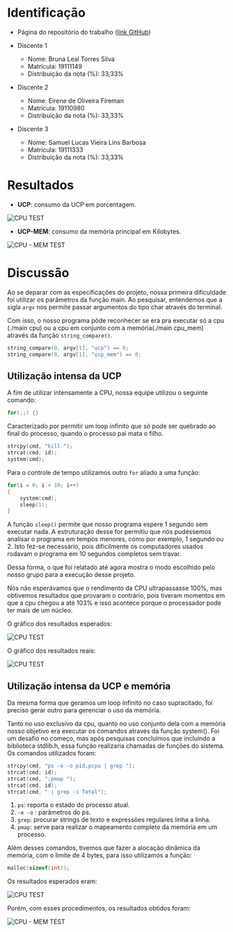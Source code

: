 # Identificação

* Página do repositório do trabalho ([link GitHub](TODO)) 

* Discente 1
	* Nome: Bruna Leal Torres Silva
	* Matrícula: 19111149
	* Distribuição da nota (%): 33,33%
* Discente 2
	* Nome: Eirene de Oliveira Fireman
	* Matrícula: 19110980
	* Distribuição da nota (%): 33,33%
* Discente 3
	* Nome: Samuel Lucas Vieira Lins Barbosa
	* Matrícula: 19111333
	* Distribuição da nota (%): 33,33%		
	
# Resultados
*  **UCP**: consumo da UCP em porcentagem.

![CPU TEST](https://i.imgur.com/yZhBThq.png)

*  **UCP-MEM**: consumo da memória principal em Kilobytes.

![CPU - MEM TEST](https://i.imgur.com/qJQaw4M.png)

# Discussão

Ao se deparar com as especificações do projeto, nossa primeira dificuldade foi utilizar os parâmetros da função main. Ao pesquisar, entendemos que a sigla ```argv``` nos permite passar argumentos do tipo char através do terminal.

Com isso, o nosso programa pôde reconhecer se era pra executar só a cpu (./main cpu) ou a cpu em conjunto com a memória(./main cpu_mem) através da função ```string_compare()```.

```c
string_compare(0, argv[1], "ucp") == 0;
string_compare(0, argv[1], "ucp_mem") == 0;
```

## Utilização intensa da UCP

A fim de utilizar intensamente a CPU, nossa equipe utilizou o seguinte comando:

```c
for(;;) {}
```

Caracterizado por permitir um loop infinito que só pode ser quebrado ao final do processo, quando o processo pai mata o filho.

```c
strcpy(cmd, "kill ");
strcat(cmd, id);
system(cmd);
```
Para o controle de tempo utilizamos outro ```for``` aliado a uma função:

```c
for(i = 0; i < 10; i++)
{
	system(cmd);
	sleep(1);
}
```

A função ```sleep()``` permite que nosso programa espere 1 segundo sem executar nada. A estruturação desse for permitiu que nós pudéssemos analisar o programa em tempos menores, como por exemplo, 1 segundo ou 2. Isto fez-se necessário, pois dificilmente os computadores usados rodavam o programa em 10 segundos completos sem travar.

Dessa forma, o que foi relatado até agora mostra o modo escolhido pelo nosso grupo para a execução desse projeto. 

Nós não esperávamos que o rendimento da CPU ultrapassasse 100%, mas obtivemos resultados que provaram o contrário, pois tiveram momentos em que a cpu chegou a até 103% e isso acontece porque o processador pode ter mais de um núcleo.

O gráfico dos resultados esperados:

![CPU TEST](https://i.imgur.com/OSzMHIc.png)

O gráfico dos resultados reais:

![CPU TEST](https://i.imgur.com/yZhBThq.png)


## Utilização intensa da UCP e memória

Da mesma forma que geramos um loop infinito no caso supracitado, foi preciso gerar outro para gerenciar o uso da memória.

Tanto no uso exclusivo da cpu, quanto no uso conjunto dela com a memória nosso objetivo era executar os comandos através da função system(). Foi um desafio no começo, mas após pesquisas concluímos que incluindo a biblioteca stdlib.h, essa função realizaria chamadas de funções do sistema. Os comandos utilizados foram:

```c
strcpy(cmd, "ps -e -o pid,pcpu | grep ");
strcat(cmd, id);
strcat(cmd, ";pmap ");
strcat(cmd, id); 
strcat(cmd, " | grep -i Total");
```

1.	```ps```: reporta o estado do processo atual.
2.	```-e -o``` : parâmetros do ps.
3.	```grep```: procurar strings de texto e expressões regulares linha a linha.
4.	```pmap```: serve para realizar o mapeamento completo da memória em um processo.

Além desses comandos, tivemos que fazer a alocação dinâmica da memória, com o limite de 4 bytes, para isso utilizamos a função:

```c
malloc(sizeof(int));
```

Os resultados esperados eram: 

![CPU TEST](https://i.imgur.com/LVXexrK.png)

Porém, com esses procedimentos, os resultados obtidos foram:

![CPU - MEM TEST](https://i.imgur.com/qJQaw4M.png)
